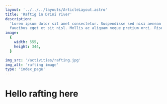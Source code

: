 ```yaml
---
layout: '../../../layouts/ArticleLayout.astro'
title: 'Raftig in Drini river'
description:
  'Lorem ipsum dolor sit amet consectetur. Suspendisse sed nisi aenean nisl
  faucibus eget et sit nisl. Mollis ac aliquam neque pretium orci. Risus'
image:
  {
    width: 555,
    height: 344,
  }

img_src: '/activities/rafting.jpg'
img_alt: 'rafting image'
type: 'index_page'
---
```


# Hello rafting here
